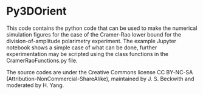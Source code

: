 # Py3DOrient

This code contains the python code that can be used to make the numerical simulation figures for the case of the Cramer-Rao lower bound for the division-of-amplitude polarimetry experiment. The example Jupyter notebook shows a simple case of what can be done, further experimentation may be scripted using the class functions in the CramerRaoFunctions.py file.

The source codes are under the Creative Commons license CC BY-NC-SA (Attribution-NonCommercial-ShareAlike), maintained by J. S. Beckwith and moderated by H. Yang.
